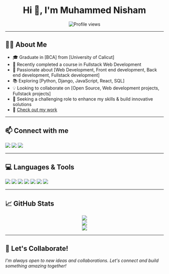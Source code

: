 <h1 align="center">Hi 👋, I'm Muhammed Nisham</h1>
<p align="center">
  <img src="https://komarev.com/ghpvc/?username=MuhammedNisham&label=Profile%20views&color=0e75b6&style=flat" alt="Profile views"/>
</p>

---

## 🧑‍💼 About Me

- 🎓 Graduate in [BCA] from [University of Calicut]
- 🏅 Recently completed a course in Fullstack Web Development
- 🤖 Passionate about [Web Development, Front end development, Back end development, Fullstack development]
- 📚 Exploring [Python, Django, JavaScript, React, SQL]
- 💡 Looking to collaborate on [Open Source, Web development projects, Fullstack projects]
- 🚀 Seeking a challenging role to enhance my skills & build innovative solutions
- 🔗 [Check out my work](#) <!-- Replace # with your portfolio link -->

---

## 📫 Connect with me

<a href="mailto:nishamovingal602@gmail.com"><img src="https://img.shields.io/badge/Gmail-D14836?style=flat&logo=gmail&logoColor=white"/></a>
<a href="https://linkedin.com/in/muhammed-nisham-o-n-590997292/"><img src="https://img.shields.io/badge/LinkedIn-0077B5?style=flat&logo=linkedin&logoColor=white"/></a>
<a href="https://instagram.com/nishamm._/"><img src="https://img.shields.io/badge/Instagram-E4405F?style=flat&logo=instagram&logoColor=white"/></a>
<!-- Add more as needed -->

---

## 💻 Languages & Tools
<p>
  <img src="https://img.shields.io/badge/Python-3776AB?style=flat&logo=python&logoColor=white"/>
  <img src="https://img.shields.io/badge/C-00599C?style=flat&logo=c&logoColor=white"/>
  <img src="https://img.shields.io/badge/JavaScript-F7DF1E?style=flat&logo=javascript&logoColor=black"/>
  <img src="https://img.shields.io/badge/HTML5-E34F26?style=flat&logo=html5&logoColor=white"/>
  <img src="https://img.shields.io/badge/CSS3-1572B6?style=flat&logo=css3&logoColor=white"/>
  <img src="https://img.shields.io/badge/Django-092E20?style=flat&logo=django&logoColor=white"/>
  <img src="https://img.shields.io/badge/Bootstrap-563D7C?style=flat&logo=bootstrap&logoColor=white"/>
  <!-- Add more badges for your skills -->
</p>

---

## 📈 GitHub Stats

<p align="center">
  <img src="https://github-readme-streak-stats.herokuapp.com?user=MuhammedNisham&theme=dark"/>
  <br>
  <img src="https://github-readme-stats.vercel.app/api?username=MuhammedNisham&show_icons=true&theme=dark"/>
  <br>
  <img src="https://github-readme-stats.vercel.app/api/top-langs/?username=MuhammedNisham&layout=compact&theme=dark"/>
</p>

---

## 🤝 Let's Collaborate!

*I'm always open to new ideas and collaborations. Let's connect and build something amazing together!*
